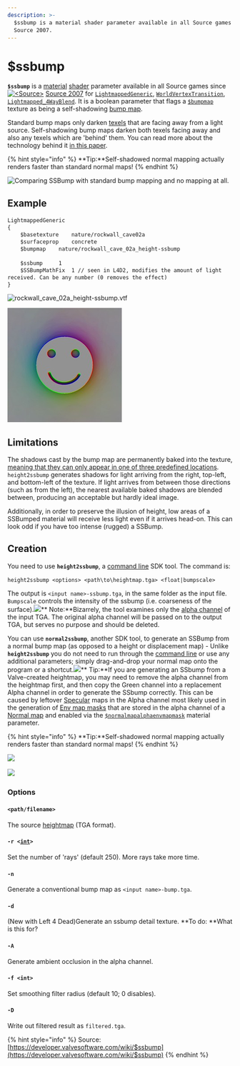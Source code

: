 ```yaml
---
description: >-
  $ssbump is a material shader parameter available in all Source games since
  Source 2007.
---
```


# $ssbump

**`$ssbump`** is a [material](../valve-material-type-vmt.md) [shader](../shader/) parameter available in all Source games since [![\<Source>](https://developer.valvesoftware.com/w/images/1/18/Source\_07\_icon\_16x16.png)](https://developer.valvesoftware.com/wiki/Source\_2007) [Source 2007](https://developer.valvesoftware.com/wiki/Source\_2007) for [`LightmappedGeneric`](https://developer.valvesoftware.com/wiki/LightmappedGeneric), [`WorldVertexTransition`](https://developer.valvesoftware.com/wiki/WorldVertexTransition), [`Lightmapped_4WayBlend`](https://developer.valvesoftware.com/wiki/Lightmapped\_4WayBlend). It is a boolean parameter that flags a [`$bumpmap`](usdbumpmap.md) texture as being a self-shadowing [bump map](https://developer.valvesoftware.com/wiki/Bump\_map).

Standard bump maps only darken [texels](https://developer.valvesoftware.com/wiki/Texel) that are facing away from a light source. Self-shadowing bump maps darken both texels facing away and also any texels which are 'behind' them. You can read more about the technology behind it [in this paper](https://steamcdn-a.akamaihd.net/apps/valve/2007/SIGGRAPH2007\_EfficientSelfShadowedRadiosityNormalMapping.pdf).

{% hint style="info" %}
**Tip:**Self-shadowed normal mapping actually renders faster than standard normal maps!
{% endhint %}

![Comparing SSBump with standard bump mapping and no mapping at all.](../../../.gitbook/assets/800px-ssbump\_examples.jpg)

## Example

```
LightmappedGeneric
{
	$basetexture	nature/rockwall_cave02a
	$surfaceprop	concrete
	$bumpmap	nature/rockwall_cave_02a_height-ssbump

	$ssbump		1
	$SSBumpMathFix	1 // seen in L4D2, modifies the amount of light received. Can be any number (0 removes the effect)
}
```

![rockwall\_cave\_02a\_height-ssbump.vtf](../../../.gitbook/assets/600px-rockwall\_cave\_02a\_height-ssbump.jpg)

![](../../../.gitbook/assets/face-ssbump.jpg)

## Limitations

The shadows cast by the bump map are permanently baked into the texture, [meaning that they can only appear in one of three predefined locations](http://www.interlopers.net/forum/viewtopic.php?f=16\&t=27513). `height2ssbump` generates shadows for light arriving from the right, top-left, and bottom-left of the texture. If light arrives from between those directions (such as from the left), the nearest available baked shadows are blended between, producing an acceptable but hardly ideal image.

Additionally, in order to preserve the illusion of height, low areas of a SSBumped material will receive less light even if it arrives head-on. This can look odd if you have too intense (rugged) a SSBump.

## Creation

You need to use **`height2ssbump`**, a [command line](https://developer.valvesoftware.com/wiki/Command\_line) SDK tool. The command is:

```
height2ssbump <options> <path\to\heightmap.tga> <float|bumpscale>
```

The output is `<input name>-ssbump.tga`, in the same folder as the input file. `Bumpscale` controls the intensity of the ssbump (i.e. coarseness of the surface).![](https://developer.valvesoftware.com/w/images/c/cc/Note.png)** Note:**Bizarrely, the tool examines only the [alpha channel](https://developer.valvesoftware.com/wiki/Alpha\_channel) of the input TGA. The original alpha channel will be passed on to the output TGA, but serves no purpose and should be deleted.

You can use **`normal2ssbump`**, another SDK tool, to generate an SSBump from a normal bump map (as opposed to a height or displacement map) - Unlike **`height2ssbump`** you do not need to run through the [command line](https://developer.valvesoftware.com/wiki/Command\_line) or use any additional parameters; simply drag-and-drop your normal map onto the program or a shortcut.![](https://developer.valvesoftware.com/w/images/4/45/Tip.png)** Tip:**If you are generating an SSbump from a Valve-created heightmap, you may need to remove the alpha channel from the heightmap first, and then copy the Green channel into a replacement Alpha channel in order to generate the SSbump correctly. This can be caused by leftover [Specular](https://developer.valvesoftware.com/wiki/Specular) maps in the Alpha channel most likely used in the generation of [Env map masks](https://developer.valvesoftware.com/wiki/$envmapmask) that are stored in the alpha channel of a [Normal map](https://developer.valvesoftware.com/wiki/Normal\_Maps) and enabled via the [`$normalmapalphaenvmapmask`](https://developer.valvesoftware.com/wiki/$normalmapalphaenvmapmask) material parameter.

{% hint style="info" %}
**Tip:**Self-shadowed normal mapping actually renders faster than standard normal maps!
{% endhint %}

![](../../../.gitbook/assets/valve\_heightmap\_ssbump\_alpha\_differences.png)

![](../../../.gitbook/assets/height2ssbump\_bumpscale.jpg)

### Options

#### `<path/filename>`

The source [heightmap](https://developer.valvesoftware.com/wiki/Heightmap) (TGA format).

#### `-r <`[`int`](https://developer.valvesoftware.com/wiki/Int)`>`

Set the number of 'rays' (default 250). More rays take more time.

#### `-n`

Generate a conventional bump map as `<input name>-bump.tga`.

#### `-d`&#x20;

(New with Left 4 Dead)Generate an ssbump detail texture. **To do: **What is this for?

#### `-A`

Generate ambient occlusion in the alpha channel.

#### `-f <int>`

Set smoothing filter radius (default 10; 0 disables).

#### `-D`

Write out filtered result as `filtered.tga`.

{% hint style="info" %}
Source: [https://developer.valvesoftware.com/wiki/$ssbump](https://developer.valvesoftware.com/wiki/$ssbump)
{% endhint %}
